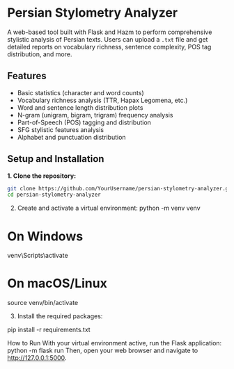 # Persian Stylometry Analyzer

A web-based tool built with Flask and Hazm to perform comprehensive stylistic analysis of Persian texts. Users can upload a `.txt` file and get detailed reports on vocabulary richness, sentence complexity, POS tag distribution, and more.

## Features
- Basic statistics (character and word counts)
- Vocabulary richness analysis (TTR, Hapax Legomena, etc.)
- Word and sentence length distribution plots
- N-gram (unigram, bigram, trigram) frequency analysis
- Part-of-Speech (POS) tagging and distribution
- SFG stylistic features analysis
- Alphabet and punctuation distribution

## Setup and Installation

**1. Clone the repository:**
```bash
git clone https://github.com/YourUsername/persian-stylometry-analyzer.git
cd persian-stylometry-analyzer
```
2. Create and activate a virtual environment:
python -m venv venv

# On Windows
venv\Scripts\activate

# On macOS/Linux
source venv/bin/activate

3. Install the required packages:

pip install -r requirements.txt

How to Run
With your virtual environment active, run the Flask application:
python -m flask run
Then, open your web browser and navigate to http://127.0.0.1:5000.
